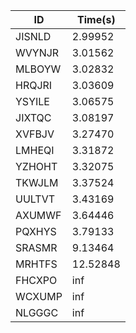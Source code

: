 |ID|Time(s)|
|-|-|
|JISNLD|2.99952|
|WVYNJR|3.01562|
|MLBOYW|3.02832|
|HRQJRI|3.03609|
|YSYILE|3.06575|
|JIXTQC|3.08197|
|XVFBJV|3.27470|
|LMHEQI|3.31872|
|YZHOHT|3.32075|
|TKWJLM|3.37524|
|UULTVT|3.43169|
|AXUMWF|3.64446|
|PQXHYS|3.79133|
|SRASMR|9.13464|
|MRHTFS|12.52848|
|FHCXPO|inf|
|WCXUMP|inf|
|NLGGGC|inf|

